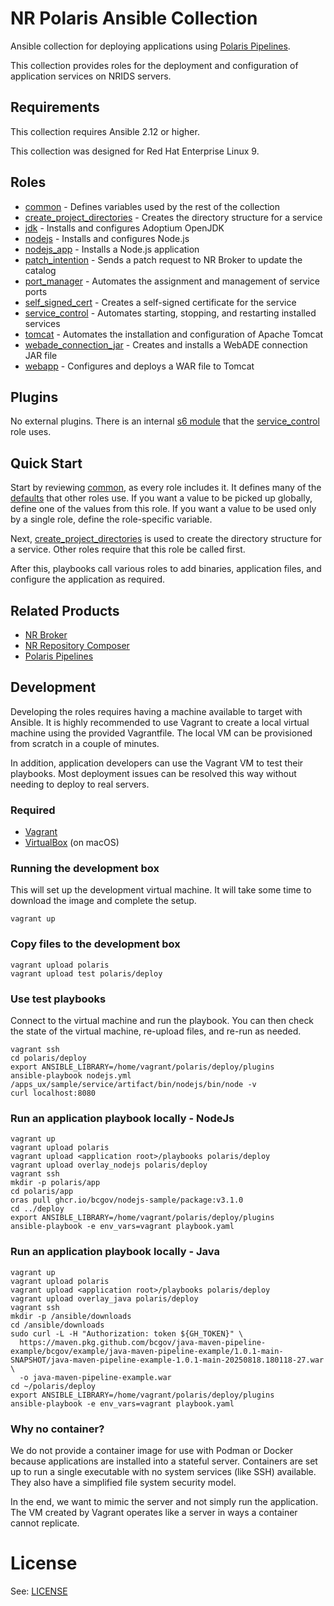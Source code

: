 # NR Polaris Ansible Collection

Ansible collection for deploying applications using [Polaris Pipelines](https://github.com/bcgov-nr/polaris-pipelines).

This collection provides roles for the deployment and configuration of application services on NRIDS servers.

## Requirements

This collection requires Ansible 2.12 or higher.

This collection was designed for Red Hat Enterprise Linux 9.

## Roles

- [common](polaris/deploy/roles/common/README.md) - Defines variables used by the rest of the collection
- [create_project_directories](polaris/deploy/roles/create_project_directories/README.md) - Creates the directory structure for a service
- [jdk](polaris/deploy/roles/jdk/README.md) - Installs and configures Adoptium OpenJDK
- [nodejs](polaris/deploy/roles/nodejs/README.md) - Installs and configures Node.js
- [nodejs_app](polaris/deploy/roles/nodejs_app/README.md) - Installs a Node.js application
- [patch_intention](polaris/deploy/roles/patch_intention/README.md) - Sends a patch request to NR Broker to update the catalog
- [port_manager](polaris/deploy/roles/port_manager/README.md) - Automates the assignment and management of service ports
- [self_signed_cert](polaris/deploy/roles/self_signed_cert/README.md) - Creates a self-signed certificate for the service
- [service_control](polaris/deploy/roles/service_control/README.md) - Automates starting, stopping, and restarting installed services
- [tomcat](polaris/deploy/roles/tomcat/README.md) - Automates the installation and configuration of Apache Tomcat
- [webade_connection_jar](polaris/deploy/roles/webade_connection_jar/README.md) - Creates and installs a WebADE connection JAR file
- [webapp](polaris/deploy/roles/webapp/README.md) - Configures and deploys a WAR file to Tomcat

## Plugins

No external plugins. There is an internal [s6 module](polaris/deploy/plugins/modules/s6_service.py) that the [service_control](polaris/deploy/roles/service_control/README.md) role uses.

## Quick Start

Start by reviewing [common](polaris/deploy/roles/common/README.md), as every role includes it. It defines many of the [defaults](polaris/deploy/roles/common/defaults/main.yml) that other roles use. If you want a value to be picked up globally, define one of the values from this role. If you want a value to be used only by a single role, define the role-specific variable.

Next, [create_project_directories](polaris/deploy/roles/create_project_directories/README.md) is used to create the directory structure for a service. Other roles require that this role be called first.

After this, playbooks call various roles to add binaries, application files, and configure the application as required.

## Related Products

* [NR Broker](https://github.com/bcgov/nr-broker)
* [NR Repository Composer](https://github.com/bcgov/nr-repository-composer)
* [Polaris Pipelines](https://github.com/bcgov-nr/polaris-pipelines)

## Development

Developing the roles requires having a machine available to target with Ansible. It is highly recommended to use Vagrant to create a local virtual machine using the provided Vagrantfile. The local VM can be provisioned from scratch in a couple of minutes.

In addition, application developers can use the Vagrant VM to test their playbooks. Most deployment issues can be resolved this way without needing to deploy to real servers.

### Required

* [Vagrant](https://developer.hashicorp.com/vagrant)
* [VirtualBox](https://www.virtualbox.org) (on macOS)

### Running the development box

This will set up the development virtual machine. It will take some time to download the image and complete the setup.

```
vagrant up
```

### Copy files to the development box

```
vagrant upload polaris
vagrant upload test polaris/deploy
```

### Use test playbooks

Connect to the virtual machine and run the playbook. You can then check the state of the virtual machine, re-upload files, and re-run as needed.

```
vagrant ssh
cd polaris/deploy
export ANSIBLE_LIBRARY=/home/vagrant/polaris/deploy/plugins
ansible-playbook nodejs.yml
/apps_ux/sample/service/artifact/bin/nodejs/bin/node -v
curl localhost:8080
```

### Run an application playbook locally - NodeJs

```
vagrant up
vagrant upload polaris
vagrant upload <application root>/playbooks polaris/deploy
vagrant upload overlay_nodejs polaris/deploy
vagrant ssh
mkdir -p polaris/app
cd polaris/app
oras pull ghcr.io/bcgov/nodejs-sample/package:v3.1.0
cd ../deploy
export ANSIBLE_LIBRARY=/home/vagrant/polaris/deploy/plugins
ansible-playbook -e env_vars=vagrant playbook.yaml
```

### Run an application playbook locally - Java

```
vagrant up
vagrant upload polaris
vagrant upload <application root>/playbooks polaris/deploy
vagrant upload overlay_java polaris/deploy
vagrant ssh
mkdir -p /ansible/downloads
cd /ansible/downloads
sudo curl -L -H "Authorization: token ${GH_TOKEN}" \
  https://maven.pkg.github.com/bcgov/java-maven-pipeline-example/bcgov/example/java-maven-pipeline-example/1.0.1-main-SNAPSHOT/java-maven-pipeline-example-1.0.1-main-20250818.180118-27.war \
  -o java-maven-pipeline-example.war
cd ~/polaris/deploy
export ANSIBLE_LIBRARY=/home/vagrant/polaris/deploy/plugins
ansible-playbook -e env_vars=vagrant playbook.yaml
```

### Why no container?

We do not provide a container image for use with Podman or Docker because applications are installed into a stateful server. Containers are set up to run a single executable with no system services (like SSH) available. They also have a simplified file system security model.

In the end, we want to mimic the server and not simply run the application. The VM created by Vagrant operates like a server in ways a container cannot replicate.

# License

See: [LICENSE](./LICENSE)
